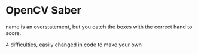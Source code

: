 # OpenCV Saber
name is an overstatement, but you catch the boxes with the correct hand to score.

4 difficulties, easily changed in code to make your own
